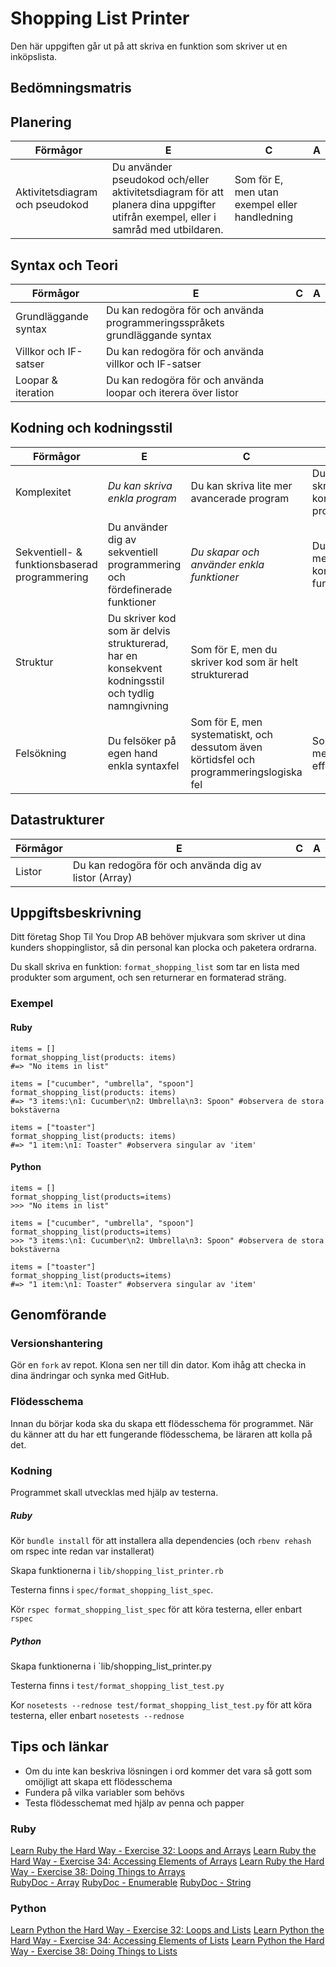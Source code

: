 # Shopping List Printer #

Den här uppgiften går ut på att skriva en funktion som skriver ut en inköpslista.

## Bedömningsmatris ##

## Planering ##

| Förmågor                         | E 																																   | C | A |
|----------------------------------|-----------------------------------------------------------------------------------------------------------------------------------|---|---|
| Aktivitetsdiagram och pseudokod  | Du använder pseudokod och/eller aktivitetsdiagram för att planera dina uppgifter utifrån exempel, eller i samråd med utbildaren.  | Som för E, men utan exempel eller handledning |   |

## Syntax och Teori ##
| Förmågor                                       | E 																			| C | A |
|------------------------------------------------|------------------------------------------------------------------------------|---|---|
| Grundläggande syntax		                     | Du kan redogöra för och använda programmeringsspråkets grundläggande syntax  |   |   |
| Villkor och IF-satser		                     | Du kan redogöra för och använda villkor och IF-satser                        |   |   |
| Loopar & iteration                             | Du kan redogöra för och använda loopar och iterera över listor               |   |   |

## Kodning och kodningsstil ##

| Förmågor                                      | E                                                                         | C                                               | A                                              |
|-----------------------------------------------|---------------------------------------------------------------------------|-------------------------------------------------|------------------------------------------------|
| Komplexitet									| *Du kan skriva enkla program*                                             | Du kan skriva lite mer avancerade program       | Du kan skriva komplexa program
| Sekventiell- & funktionsbaserad programmering | Du använder dig av sekventiell programmering och fördefinerade funktioner | *Du skapar och använder enkla funktioner*         | Du skapar mer komplexa funktioner              |
| Struktur		 				                | Du skriver kod som är delvis strukturerad, har en konsekvent kodningsstil och tydlig namngivning | Som för E, men du skriver kod som är helt strukturerad |   			   |
| Felsökning                                    | Du felsöker på egen hand enkla syntaxfel | Som för E, men systematiskt, och dessutom även körtidsfel och programmeringslogiska fel | Som för C, men med effektivitet   	   |

## Datastrukturer ##

| Förmågor        | E 														   | C 																     | A 									 |
|-----------------|------------------------------------------------------------|---------------------------------------------------------------------|---------------------------------------|
| Listor          | Du kan redogöra för och använda dig av listor (Array)      |   																     |   									 |

## Uppgiftsbeskrivning ##

Ditt företag Shop Til You Drop AB behöver mjukvara som skriver ut dina kunders shoppinglistor, så din personal kan plocka och paketera ordrarna. 

Du skall skriva en funktion: `format_shopping_list` som tar en lista med produkter som argument, och sen returnerar en formaterad sträng.

### Exempel ###

#### Ruby ####

    items = []
    format_shopping_list(products: items)
    #=> "No items in list"
    
    items = ["cucumber", "umbrella", "spoon"]
    format_shopping_list(products: items)
    #=> "3 items:\n1: Cucumber\n2: Umbrella\n3: Spoon" #observera de stora bokstäverna

    items = ["toaster"]
    format_shopping_list(products: items)
    #=> "1 item:\n1: Toaster" #observera singular av 'item'


#### Python ####

    items = []
    format_shopping_list(products=items)
    >>> "No items in list"
    
    items = ["cucumber", "umbrella", "spoon"]
    format_shopping_list(products=items)
    >>> "3 items:\n1: Cucumber\n2: Umbrella\n3: Spoon" #observera de stora bokstäverna

    items = ["toaster"]
    format_shopping_list(products=items)
    #=> "1 item:\n1: Toaster" #observera singular av 'item'


## Genomförande ##

### Versionshantering ###

Gör en `fork` av repot. Klona sen ner till din dator. Kom ihåg att checka in dina ändringar och synka med GitHub.

### Flödesschema ###

Innan du börjar koda ska du skapa ett flödesschema för programmet.
När du känner att du har ett fungerande flödesschema, be läraren att kolla på det.

### Kodning ###

Programmet skall utvecklas med hjälp av testerna.

##### Ruby #####

Kör `bundle install` för att installera alla dependencies (och `rbenv rehash` om rspec inte redan var installerat)

Skapa funktionerna i `lib/shopping_list_printer.rb`

Testerna finns i `spec/format_shopping_list_spec`.

Kör `rspec format_shopping_list_spec` för att köra testerna, eller enbart `rspec`

##### Python #####

Skapa funktionerna i `lib/shopping_list_printer.py

Testerna finns i `test/format_shopping_list_test.py`

Kor `nosetests --rednose test/format_shopping_list_test.py` för att köra testerna, eller enbart `nosetests --rednose`

## Tips och länkar ##

* Om du inte kan beskriva lösningen i ord kommer det vara så gott som omöjligt att skapa ett flödesschema
* Fundera på vilka variabler som behövs
* Testa flödesschemat med hjälp av penna och papper

### Ruby ###

[Learn Ruby the Hard Way - Exercise 32: Loops and Arrays](http://ruby.learncodethehardway.org/book/ex32.html)
[Learn Ruby the Hard Way - Exercise 34: Accessing Elements of Arrays](http://ruby.learncodethehardway.org/book/ex34.html)
[Learn Ruby the Hard Way - Exercise 38: Doing Things to Arrays](http://ruby.learncodethehardway.org/book/ex38.html)    
[RubyDoc - Array](http://www.ruby-doc.org/core-2.1.3/Array.html])
[RubyDoc - Enumerable](http://ruby-doc.org/core-2.1.3/Enumerable.html])
[RubyDoc - String](http://www.ruby-doc.org/core-2.1.3/String.html)

### Python ###

[Learn Python the Hard Way - Exercise 32: Loops and Lists](http://learnpythonthehardway.org/book/ex32.html)
[Learn Python the Hard Way - Exercise 34: Accessing Elements of Lists](http://learnpythonthehardway.org/book/ex34.html)
[Learn Python the Hard Way - Exercise 38: Doing Things to Lists](http://learnpythonthehardway.org/book/ex38.html])



